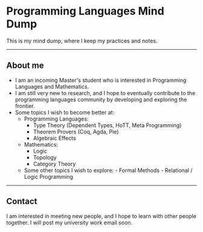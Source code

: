 # Programming Languages Mind Dump

This is my mind dump, where I keep my practices and notes. 

---
## About me
- I am an incoming Master's student who is interested in Programming Languages and Mathematics.
- I am still very new to research, and I hope to eventually contribute to the programming languages community by developing and exploring the frontier.
- Some topics I wish to become better at:
	- Programming Languages:
		- Type Theory (Dependent Types, HoTT, Meta Programming)
		- Theorem Provers (Coq, Agda, Pie)
		- Algebraic Effects
	- Mathematics:
		- Logic
		- Topology
		- Category Theory
  - Some other topics I wish to explore:
    	- Formal Methods
    	- Relational / Logic Programming

---
## Contact
I am interested in meeting new people, and I hope to learn with other people together.
I will post my university work email soon.

